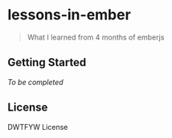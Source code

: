 # lessons-in-ember

> What I learned from 4 months of emberjs


## Getting Started

*To be completed*


## License

DWTFYW License